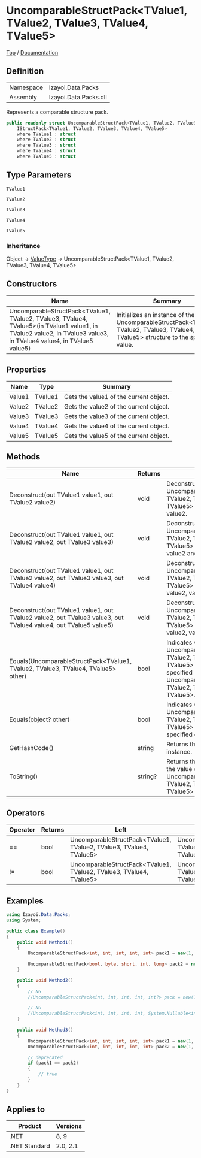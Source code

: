 # UncomparableStructPack&lt;TValue1, TValue2, TValue3, TValue4, TValue5&gt;

[Top](../../../README.md) / [Documentation](../../Documentation.md)

## Definition

|||
|--|--|
|Namespace|Izayoi.Data.Packs|
|Assembly|Izayoi.Data.Packs.dll|

Represents a comparable structure pack.

~~~csharp
public readonly struct UncomparableStructPack<TValue1, TValue2, TValue3, TValue4, TValue5> :
    IStructPack<TValue1, TValue2, TValue3, TValue4, TValue5>
    where TValue1 : struct
    where TValue2 : struct
    where TValue3 : struct
    where TValue4 : struct
    where TValue5 : struct
~~~

## Type Parameters
`TValue1`

`TValue2`

`TValue3`

`TValue4`

`TValue5`

### Inheritance
Object -> [ValueType](https://learn.microsoft.com/en-us/dotnet/api/system.valuetype) -> UncomparableStructPack&lt;TValue1, TValue2, TValue3, TValue4, TValue5&gt;

## Constructors

|Name|Summary|
|--|--|
|UncomparableStructPack&lt;TValue1, TValue2, TValue3, TValue4, TValue5&gt;(in TValue1 value1, in TValue2 value2, in TValue3 value3, in TValue4 value4, in TValue5 value5)|Initializes an instance of the UncomparableStructPack&lt;TValue1, TValue2, TValue3, TValue4, TValue5&gt; structure to the specified value.|

## Properties

|Name|Type|Summary|
|--|--|--|
|Value1|TValue1|Gets the value1 of the current object.|
|Value2|TValue2|Gets the value2 of the current object.|
|Value3|TValue3|Gets the value3 of the current object.|
|Value4|TValue4|Gets the value4 of the current object.|
|Value5|TValue5|Gets the value5 of the current object.|

## Methods

|Name|Returns|Summary|
|--|--|--|
|Deconstruct(out TValue1 value1, out TValue2 value2)|void|Deconstructs this UncomparableStructPack&lt;TValue1, TValue2, TValue3, TValue4, TValue5&gt; instance by value1 and value2.|
|Deconstruct(out TValue1 value1, out TValue2 value2, out TValue3 value3)|void|Deconstructs this UncomparableStructPack&lt;TValue1, TValue2, TValue3, TValue4, TValue5&gt; instance by value1, value2 and value3.|
|Deconstruct(out TValue1 value1, out TValue2 value2, out TValue3 value3, out TValue4 value4)|void|Deconstructs this UncomparableStructPack&lt;TValue1, TValue2, TValue3, TValue4, TValue5&gt; instance by value1, value2, value3 and value4.|
|Deconstruct(out TValue1 value1, out TValue2 value2, out TValue3 value3, out TValue4 value4, out TValue5 value5)|void|Deconstructs this UncomparableStructPack&lt;TValue1, TValue2, TValue3, TValue4, TValue5&gt; instance by value1, value2, value3, value4 and value5.|
|Equals(UncomparableStructPack&lt;TValue1, TValue2, TValue3, TValue4, TValue5&gt; other)|bool|Indicates whether the current UncomparableStructPack&lt;TValue1, TValue2, TValue3, TValue4, TValue5&gt; object is equal to a specified UncomparableStructPack&lt;TValue1, TValue2, TValue3, TValue4, TValue5&gt;.|
|Equals(object? other)|bool|Indicates whether the current UncomparableStructPack&lt;TValue1, TValue2, TValue3, TValue4, TValue5&gt; object is equal to a specified object.|
|GetHashCode()|string|Returns the hash code for this instance.|
|ToString()|string?|Returns the text representation of the value of the current UncomparableStructPack&lt;TValue1, TValue2, TValue3, TValue4, TValue5&gt; object.|

## Operators

|Operator|Returns|Left|Right|
|--|--|--|--|
|==|bool|UncomparableStructPack&lt;TValue1, TValue2, TValue3, TValue4, TValue5&gt;|UncomparableStructPack&lt;TValue1, TValue2, TValue3, TValue4, TValue5&gt;|
|!=|bool|UncomparableStructPack&lt;TValue1, TValue2, TValue3, TValue4, TValue5&gt;|UncomparableStructPack&lt;TValue1, TValue2, TValue3, TValue4, TValue5&gt;|

## Examples

~~~csharp
using Izayoi.Data.Packs;
using System;

public class Example()
{
    public void Method1()
    {
        UncomparableStructPack<int, int, int, int, int> pack1 = new(1, 2, 3, 4, 5);

        UncomparableStructPack<bool, byte, short, int, long> pack2 = new(true, 2, 3, 4, 5);
    }

    public void Method2()
    {
        // NG
        //UncomparableStructPack<int, int, int, int, int?> pack = new(1, 2, 3, 4, null);

        // NG
        //UncomparableStructPack<int, int, int, int, System.Nullable<int>> pack = new(1, 2, 3, 4, null);
    }

    public void Method3()
    {
        UncomparableStructPack<int, int, int, int, int> pack1 = new(1, 2, 3, 4, 5);
        UncomparableStructPack<int, int, int, int, int> pack2 = new(1, 2, 3, 4, 5);

        // deprecated
        if (pack1 == pack2)
        {
            // true
        }
    }
}
~~~

## Applies to

|Product|Versions|
|--|--|
|.NET|8, 9|
|.NET Standard|2.0, 2.1|
